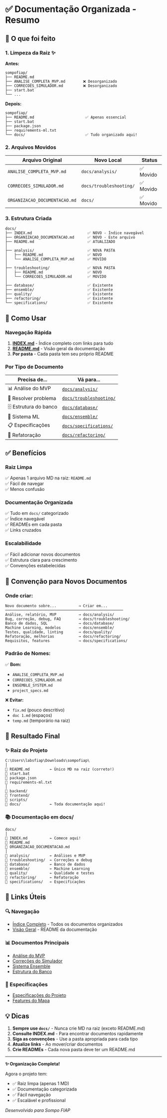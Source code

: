 # ✅ Documentação Organizada - Resumo

## 📂 O que foi feito

### 1. Limpeza da Raiz ✨
**Antes:**
```
sompofiap/
├── README.md
├── ANALISE_COMPLETA_MVP.md        ❌ Desorganizado
├── CORRECOES_SIMULADOR.md         ❌ Desorganizado  
├── start.bat
└── ...
```

**Depois:**
```
sompofiap/
├── README.md                       ✅ Apenas essencial
├── start.bat
├── package.json
├── requirements-ml.txt
└── docs/                           ✅ Tudo organizado aqui!
```

### 2. Arquivos Movidos

| Arquivo Original | Novo Local | Status |
|-----------------|------------|---------|
| `ANALISE_COMPLETA_MVP.md` | `docs/analysis/` | ✅ Movido |
| `CORRECOES_SIMULADOR.md` | `docs/troubleshooting/` | ✅ Movido |
| `ORGANIZACAO_DOCUMENTACAO.md` | `docs/` | ✅ Movido |

### 3. Estrutura Criada

```
docs/
├── INDEX.md                         ✅ NOVO - Índice navegável
├── ORGANIZACAO_DOCUMENTACAO.md      ✅ NOVO - Este arquivo
├── README.md                        ✅ ATUALIZADO
│
├── analysis/                        ✅ NOVA PASTA
│   ├── README.md                    ✅ NOVO
│   └── ANALISE_COMPLETA_MVP.md      ✅ MOVIDO
│
├── troubleshooting/                 ✅ NOVA PASTA
│   ├── README.md                    ✅ NOVO
│   └── CORRECOES_SIMULADOR.md       ✅ MOVIDO
│
├── database/                        ✅ Existente
├── ensemble/                        ✅ Existente
├── quality/                         ✅ Existente
├── refactoring/                     ✅ Existente
└── specifications/                  ✅ Existente
```

## 🎯 Como Usar

### Navegação Rápida

1. **[INDEX.md](INDEX.md)** - Índice completo com links para tudo
2. **[README.md](README.md)** - Visão geral da documentação
3. **Por pasta** - Cada pasta tem seu próprio README

### Por Tipo de Documento

| Precisa de... | Vá para... |
|---------------|------------|
| 📊 Análise do MVP | [`docs/analysis/`](analysis/) |
| 🔧 Resolver problema | [`docs/troubleshooting/`](troubleshooting/) |
| 🗄️ Estrutura do banco | [`docs/database/`](database/) |
| 🤖 Sistema ML | [`docs/ensemble/`](ensemble/) |
| 📋 Especificações | [`docs/specifications/`](specifications/) |
| 🔄 Refatoração | [`docs/refactoring/`](refactoring/) |

## ✅ Benefícios

### Raiz Limpa
✅ Apenas 1 arquivo MD na raiz: `README.md`  
✅ Fácil de navegar  
✅ Menos confusão

### Documentação Organizada
✅ Tudo em `docs/` categorizado  
✅ Índice navegável  
✅ READMEs em cada pasta  
✅ Links cruzados

### Escalabilidade
✅ Fácil adicionar novos documentos  
✅ Estrutura clara para crescimento  
✅ Convenções estabelecidas

## 📝 Convenção para Novos Documentos

### Onde criar:

```
Novo documento sobre...          → Criar em...
─────────────────────────────────────────────────────
Análise, relatório, MVP          → docs/analysis/
Bug, correção, debug, FAQ        → docs/troubleshooting/
Banco de dados, SQL              → docs/database/
Machine Learning, modelos        → docs/ensemble/
Testes, qualidade, linting       → docs/quality/
Refatoração, melhorias           → docs/refactoring/
Requisitos, features             → docs/specifications/
```

### Padrão de Nomes:

✅ **Bom:**
- `ANALISE_COMPLETA_MVP.md`
- `CORRECOES_SIMULADOR.md`
- `ENSEMBLE_SYSTEM.md`
- `project_specs.md`

❌ **Evitar:**
- `fix.md` (pouco descritivo)
- `doc 1.md` (espaços)
- `temp.md` (temporário na raiz)

## 🎉 Resultado Final

### ✨ Raiz do Projeto
```
C:\Users\labsfiap\Downloads\sompofiap\
│
📄 README.md         ← Único MD na raiz (correto!)
📄 start.bat
📄 package.json
📄 requirements-ml.txt
│
📁 backend/
📁 frontend/
📁 scripts/
📁 docs/             ← Toda documentação aqui!
```

### 📚 Documentação em docs/
```
docs/
│
📄 INDEX.md          ← Comece aqui!
📄 README.md
📄 ORGANIZACAO_DOCUMENTACAO.md
│
📁 analysis/         ← Análises e MVP
📁 troubleshooting/  ← Correções e debug
📁 database/         ← Banco de dados
📁 ensemble/         ← Machine Learning
📁 quality/          ← Qualidade e testes
📁 refactoring/      ← Refatoração
📁 specifications/   ← Especificações
```

## 🚀 Links Úteis

### 🔍 Navegação
- [Índice Completo](INDEX.md) - Todos os documentos organizados
- [Visão Geral](README.md) - README da documentação

### 📊 Documentos Principais
- [Análise do MVP](analysis/ANALISE_COMPLETA_MVP.md)
- [Correções do Simulador](troubleshooting/CORRECOES_SIMULADOR.md)
- [Sistema Ensemble](ensemble/ENSEMBLE_SYSTEM.md)
- [Estrutura do Banco](database/db_structure.md)

### 📖 Especificações
- [Especificações do Projeto](specifications/project_specs.md)
- [Features do Mapa](specifications/insurance-map-features.md)

## 💡 Dicas

1. **Sempre use `docs/`** - Nunca crie MD na raiz (exceto README.md)
2. **Consulte INDEX.md** - Para encontrar documentos rapidamente
3. **Siga as convenções** - Use a pasta apropriada para cada tipo
4. **Atualize links** - Ao mover/criar documentos
5. **Crie READMEs** - Cada nova pasta deve ter um README.md

---

**✨ Organização Completa!**

Agora o projeto tem:
- ✅ Raiz limpa (apenas 1 MD)
- ✅ Documentação categorizada
- ✅ Fácil navegação
- ✅ Escalável e profissional

*Desenvolvido para Sompo FIAP*

